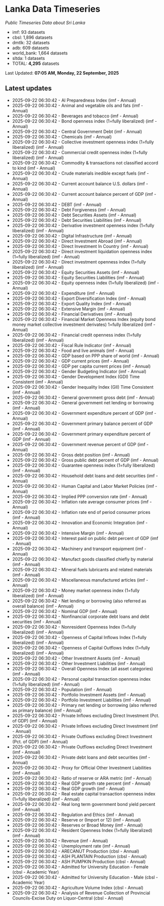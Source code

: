 # Lanka Data Timeseries
*Public Timeseries Data about Sri Lanka*

* imf: 93 datasets
* cbsl: 1,896 datasets
* dmtlk: 32 datasets
* adb: 609 datasets
* world_bank: 1,664 datasets
* sltda: 1 datasets
* TOTAL: **4,295** datasets

Last Updated: **07:05 AM, Monday, 22 September, 2025**

## Latest updates

* 2025-09-22 06:30:42 - AI Preparedness Index (imf - Annual)
* 2025-09-22 06:30:42 - Animal and vegetable oils and fats (imf - Annual)
* 2025-09-22 06:30:42 - Beverages and tobacco (imf - Annual)
* 2025-09-22 06:30:42 - Bond openness index (1=fully liberalized) (imf - Annual)
* 2025-09-22 06:30:42 - Central Government Debt (imf - Annual)
* 2025-09-22 06:30:42 - Chemicals (imf - Annual)
* 2025-09-22 06:30:42 - Collective investment openness index (1=fully liberalized) (imf - Annual)
* 2025-09-22 06:30:42 - Commercial credit openness index (1=fully liberalized) (imf - Annual)
* 2025-09-22 06:30:42 - Commodity & transactions not classified accord to kind (imf - Annual)
* 2025-09-22 06:30:42 - Crude materials inedible except fuels (imf - Annual)
* 2025-09-22 06:30:42 - Current account balance U.S. dollars (imf - Annual)
* 2025-09-22 06:30:42 - Current account balance percent of GDP (imf - Annual)
* 2025-09-22 06:30:42 - DEBT (imf - Annual)
* 2025-09-22 06:30:42 - Debt Forgiveness (imf - Annual)
* 2025-09-22 06:30:42 - Debt Securities Assets (imf - Annual)
* 2025-09-22 06:30:42 - Debt Securities Liabilities (imf - Annual)
* 2025-09-22 06:30:42 - Derivative investment openness index (1=fully liberalized) (imf - Annual)
* 2025-09-22 06:30:42 - Digital Infrastructure (imf - Annual)
* 2025-09-22 06:30:42 - Direct Investment Abroad (imf - Annual)
* 2025-09-22 06:30:42 - Direct Investment In Country (imf - Annual)
* 2025-09-22 06:30:42 - Direct investment liquidation openness index (1=fully liberalized) (imf - Annual)
* 2025-09-22 06:30:42 - Direct investment openness index (1=fully liberalized) (imf - Annual)
* 2025-09-22 06:30:42 - Equity Securities Assets (imf - Annual)
* 2025-09-22 06:30:42 - Equity Securities Liabilities (imf - Annual)
* 2025-09-22 06:30:42 - Equity openness index (1=fully liberalized) (imf - Annual)
* 2025-09-22 06:30:42 - Expenditure (imf - Annual)
* 2025-09-22 06:30:42 - Export Diversification Index (imf - Annual)
* 2025-09-22 06:30:42 - Export Quality Index (imf - Annual)
* 2025-09-22 06:30:42 - Extensive Margin (imf - Annual)
* 2025-09-22 06:30:42 - Financial Derivatives (imf - Annual)
* 2025-09-22 06:30:42 - Financial Market Openness Index (equity bond money market collective investment derivates) 1=fully liberalized (imf - Annual)
* 2025-09-22 06:30:42 - Financial credit openness index (1=fully liberalized) (imf - Annual)
* 2025-09-22 06:30:42 - Fiscal Rule Indicator (imf - Annual)
* 2025-09-22 06:30:42 - Food and live animals (imf - Annual)
* 2025-09-22 06:30:42 - GDP based on PPP share of world (imf - Annual)
* 2025-09-22 06:30:42 - GDP current prices (imf - Annual)
* 2025-09-22 06:30:42 - GDP per capita current prices (imf - Annual)
* 2025-09-22 06:30:42 - Gender Budgeting Indicator (imf - Annual)
* 2025-09-22 06:30:42 - Gender Development Index (GDI) Time Consistent (imf - Annual)
* 2025-09-22 06:30:42 - Gender Inequality Index (GII) Time Consistent (imf - Annual)
* 2025-09-22 06:30:42 - General government gross debt (imf - Annual)
* 2025-09-22 06:30:42 - General government net lending or borrowing (imf - Annual)
* 2025-09-22 06:30:42 - Government expenditure percent of GDP (imf - Annual)
* 2025-09-22 06:30:42 - Government primary balance percent of GDP (imf - Annual)
* 2025-09-22 06:30:42 - Government primary expenditure percent of GDP (imf - Annual)
* 2025-09-22 06:30:42 - Government revenue percent of GDP (imf - Annual)
* 2025-09-22 06:30:42 - Gross debt position (imf - Annual)
* 2025-09-22 06:30:42 - Gross public debt percent of GDP (imf - Annual)
* 2025-09-22 06:30:42 - Guarantee openness index (1=fully liberalized) (imf - Annual)
* 2025-09-22 06:30:42 - Household debt loans and debt securities (imf - Annual)
* 2025-09-22 06:30:42 - Human Capital and Labor Market Policies (imf - Annual)
* 2025-09-22 06:30:42 - Implied PPP conversion rate (imf - Annual)
* 2025-09-22 06:30:42 - Inflation rate average consumer prices (imf - Annual)
* 2025-09-22 06:30:42 - Inflation rate end of period consumer prices (imf - Annual)
* 2025-09-22 06:30:42 - Innovation and Economic Integration (imf - Annual)
* 2025-09-22 06:30:42 - Intensive Margin (imf - Annual)
* 2025-09-22 06:30:42 - Interest paid on public debt percent of GDP (imf - Annual)
* 2025-09-22 06:30:42 - Machinery and transport equipment (imf - Annual)
* 2025-09-22 06:30:42 - Manufact goods classified chiefly by material (imf - Annual)
* 2025-09-22 06:30:42 - Mineral fuels lubricants and related materials (imf - Annual)
* 2025-09-22 06:30:42 - Miscellaneous manufactured articles (imf - Annual)
* 2025-09-22 06:30:42 - Money market openness index (1=fully liberalized) (imf - Annual)
* 2025-09-22 06:30:42 - Net lending or borrowing (also referred as overall balance) (imf - Annual)
* 2025-09-22 06:30:42 - Nominal GDP (imf - Annual)
* 2025-09-22 06:30:42 - Nonfinancial corporate debt loans and debt securities (imf - Annual)
* 2025-09-22 06:30:42 - Nonresident Openness Index (1=fully liberalized) (imf - Annual)
* 2025-09-22 06:30:42 - Openness of Capital Inflows Index (1=fully liberalized) (imf - Annual)
* 2025-09-22 06:30:42 - Openness of Capital Outflows Index (1=fully liberalized) (imf - Annual)
* 2025-09-22 06:30:42 - Other Investment Assets (imf - Annual)
* 2025-09-22 06:30:42 - Other Investment Liabilities (imf - Annual)
* 2025-09-22 06:30:42 - Overall Openness Index (all asset categories) (imf - Annual)
* 2025-09-22 06:30:42 - Personal capital transaction openness index (1=fully liberalized) (imf - Annual)
* 2025-09-22 06:30:42 - Population (imf - Annual)
* 2025-09-22 06:30:42 - Portfolio Investment Assets (imf - Annual)
* 2025-09-22 06:30:42 - Portfolio Investment Liabilities (imf - Annual)
* 2025-09-22 06:30:42 - Primary net lending or borrowing (also referred as primary balance) (imf - Annual)
* 2025-09-22 06:30:42 - Private Inflows excluding Direct Investment (Pct. of GDP) (imf - Annual)
* 2025-09-22 06:30:42 - Private Inflows excluding Direct Investment (imf - Annual)
* 2025-09-22 06:30:42 - Private Outflows excluding Direct Investment (Pct. of GDP) (imf - Annual)
* 2025-09-22 06:30:42 - Private Outflows excluding Direct Investment (imf - Annual)
* 2025-09-22 06:30:42 - Private debt loans and debt securities (imf - Annual)
* 2025-09-22 06:30:42 - Proxy for Official Other Investment Liabilities (imf - Annual)
* 2025-09-22 06:30:42 - Ratio of reserve or ARA metric (imf - Annual)
* 2025-09-22 06:30:42 - Real GDP growth rate percent (imf - Annual)
* 2025-09-22 06:30:42 - Real GDP growth (imf - Annual)
* 2025-09-22 06:30:42 - Real estate capital transaction openness index (1=fully liberalized) (imf - Annual)
* 2025-09-22 06:30:42 - Real long term government bond yield percent (imf - Annual)
* 2025-09-22 06:30:42 - Regulation and Ethics (imf - Annual)
* 2025-09-22 06:30:42 - Reserve or (Import or 12) (imf - Annual)
* 2025-09-22 06:30:42 - Reserves or Broad Money (imf - Annual)
* 2025-09-22 06:30:42 - Resident Openness Index (1=fully liberalized) (imf - Annual)
* 2025-09-22 06:30:42 - Revenue (imf - Annual)
* 2025-09-22 06:30:42 - Unemployment rate (imf - Annual)
* 2025-09-22 06:30:42 - ARECANUT Production (cbsl - Annual)
* 2025-09-22 06:30:42 - ASH PLANTAIN Production (cbsl - Annual)
* 2025-09-22 06:30:42 - ASH PUMPKIN Production (cbsl - Annual)
* 2025-09-22 06:30:42 - Admitted for University Education - Female (cbsl - Academic Year)
* 2025-09-22 06:30:42 - Admitted for University Education - Male (cbsl - Academic Year)
* 2025-09-22 06:30:42 - Agriculture Volume Index (cbsl - Annual)
* 2025-09-22 06:30:42 - Analysis of Revenue Collection of Provincial Councils-Excise Duty on Liquor-Central (cbsl - Annual)